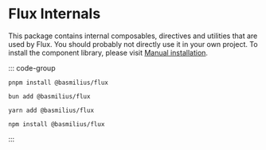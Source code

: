 # Flux Internals

This package contains internal composables, directives and utilities that are used by Flux. You should probably not directly use it in your own project. To install the component library, please visit [Manual installation](../guide/introduction/installation/manual).

::: code-group

```shell [PNPM]
pnpm install @basmilius/flux
```

```shell [Bun]
bun add @basmilius/flux
```

```shell [Yarn]
yarn add @basmilius/flux
```

```shell [NPM]
npm install @basmilius/flux
```

:::
